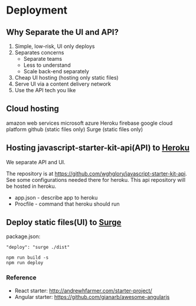 # Deployment

## Why Separate the UI and API?

1.  Simple, low-risk, UI only deploys
1.  Separates concerns
    - Separate teams
    - Less to understand
    - Scale back-end separately
1.  Cheap UI hosting (hosting only static files)
1.  Serve UI via a content delivery network
1.  Use the API tech you like

## Cloud hosting

amazon web services microsoft azure Heroku firebase google cloud platform github (static files only) Surge (static files only)

## Hosting javascript-starter-kit-api(API) to [Heroku](http://heroku.com)

We separate API and UI.

The repository is at <https://github.com/wghglory/javascript-starter-kit-api>. See some configurations needed there for heroku. This api repository will be hosted in heroku.

- app.json - describe app to heroku
- Procfile - command that heroku should run

## Deploy static files(UI) to [Surge](http://surge.sh)

package.json:

```javascripton
"deploy": "surge ./dist"
```

```shell
npm run build -s
npm run deploy
```

### Reference

- React starter: <http://andrewhfarmer.com/starter-project/>
- Angular starter: <https://github.com/gianarb/awesome-angularjs>
